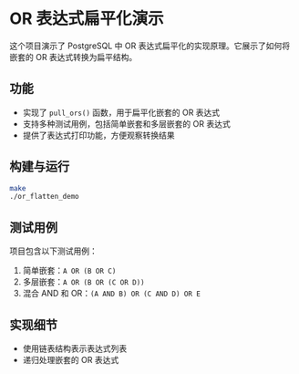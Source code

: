# OR 表达式扁平化演示

这个项目演示了 PostgreSQL 中 OR 表达式扁平化的实现原理。它展示了如何将嵌套的 OR 表达式转换为扁平结构。

## 功能

- 实现了 `pull_ors()` 函数，用于扁平化嵌套的 OR 表达式
- 支持多种测试用例，包括简单嵌套和多层嵌套的 OR 表达式
- 提供了表达式打印功能，方便观察转换结果

## 构建与运行

```bash
make
./or_flatten_demo
```

## 测试用例

项目包含以下测试用例：

1. 简单嵌套：`A OR (B OR C)`
2. 多层嵌套：`A OR (B OR (C OR D))`
3. 混合 AND 和 OR：`(A AND B) OR (C AND D) OR E`

## 实现细节

- 使用链表结构表示表达式列表
- 递归处理嵌套的 OR 表达式
